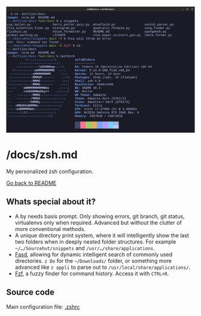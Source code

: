 ![Screenshot of terminal running zsh](images/zsh.png)

# /docs/zsh.md

My personalized zsh configuration.

[Go back to README](README.md)

## Whats special about it?

- A by needs basis prompt. Only showing errors, git branch, git status, virtualenvs only when required. Advanced but without the clutter of more conventional methods.
- A unique directory print system, where it will intelligently show the last two folders when in deeply nested folder structures. For example `~/…/Sourcehut/snippets` and `/usr/…/share/applications`.
- [Fasd](https://github.com/clvv/fasd), allowing for dynamic intelligent search of commonly used directories. `z Do` for the `~/Downloads/` folder, or something more advanced like `z appli` to parse out to `/usr/local/share/applications/`.
- [Fzf](https://github.com/junegunn/fzf), a fuzzy finder for command history. Access it with `CTRL+R`.

## Source code

Main configuration file: [.zshrc](../configs/zsh/.zshrc)
